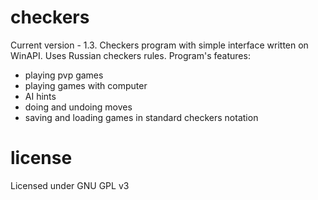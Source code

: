 # checkers

Current version - 1.3.
Checkers program with simple interface written on WinAPI. Uses Russian checkers rules.
Program's features:
- playing pvp games
- playing games with computer
- AI hints
- doing and undoing moves
- saving and loading games in standard checkers notation

# license

Licensed under GNU GPL v3
